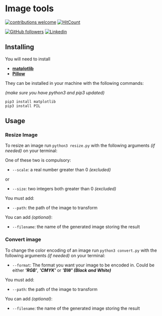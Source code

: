 # Image tools

[![contributions welcome](https://img.shields.io/badge/contributions-welcome-brightgreen.svg?style=flat)](https://github.com/TomasGadea/image-tools/issues/new)
[![HitCount](http://hits.dwyl.com/TomasGadea/image-tools.svg)](http://hits.dwyl.com/TomasGadea/image-tools)

[![GitHub followers](https://img.shields.io/github/followers/TomasGadea?label=Follow&style=social)](https://github.com/TomasGadea)
[![Linkedin](https://img.shields.io/static/v1?label=LinkedIn&message=Contact&style=social&logo=Linkedin)](https://www.linkedin.com/in/tomas-gadea/)



## Installing

You will need to install
* [**matplotlib**](https://matplotlib.org/)
* [**Pillow**](https://pypi.org/project/Pillow/)

They can be installed in your machine with the following commands:

_(make sure you have python3 and pip3 updated)_

```
pip3 install matplotlib
pip3 install PIL
```

## Usage

### Resize Image

To resize an image run ```python3 resize.py``` with the following arguments _(if needed)_ on your terminal:

One of these two is compulsory:

* ```--scale```: a real number greater than 0 _(excluded)_

or

* ```--size```: two integers both greater than 0 _(excluded)_

You must add:

* ```--path```: the path of the image to transform

You can add _(optional)_:

* ```--filename```: the name of the generated image storing the result

### Convert image

To change the color encoding of an image run ```python3 convert.py``` with the following arguments _(if needed)_ on your terminal:

* ```--format```: The format you want your image to be encoded in. Could be either **_'RGB'_**, **_'CMYK'_** or **_'BW' (Black and White)_**

You must add:

* ```--path```: the path of the image to transform

You can add _(optional)_:

* ```--filename```: the name of the generated image storing the result
